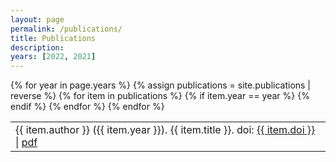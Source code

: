 ```yaml
---
layout: page
permalink: /publications/
title: Publications
description:
years: [2022, 2021]
---
```


<table>
{% for year in page.years %}
<!-- #### {{ year }} -->
  {% assign publications = site.publications | reverse %}
    {% for item in publications %}
      {% if item.year == year %}
        <tr class="noBorder">
          <td>{{ item.author }} ({{ item.year }}). {{ item.title }}. doi: <a href="https://doi.org/{{ item.doi }}">{{ item.doi }}</a> | <a href="{{ item.pdf }}">pdf</a></td>
        </tr>
      {% endif %}
    {% endfor %}
{% endfor %}
</table>

